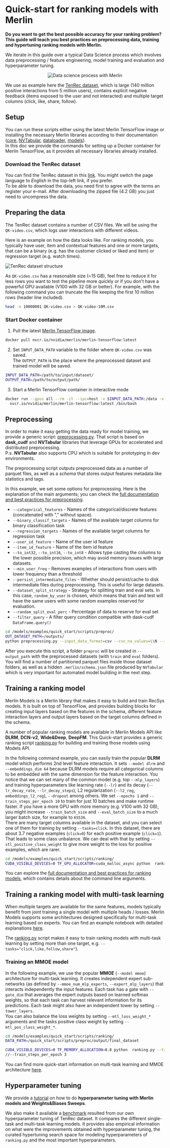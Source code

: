 # Quick-start for ranking models with Merlin
**Do you want to get the best possible accuracy for your ranking problem?**
**This guide will teach you best practices on preprocessing data, training and hypertuning ranking models with Merlin.**

We iterate in this guide over a typical Data Science process which involves data preprocessing / feature engineering, model training and evaluation and hyperparameter tuning.
<center>
<img src="../images/quick_start_process.png" alt="Data science process with Merlin" >
</center>

We use as example here the [TenRec dataset](https://static.qblv.qq.com/qblv/h5/algo-frontend/tenrec_dataset.html), which is large (140 million positive interactions from 5 million users), contains explicit negative feedback (items exposed to the user and not interacted) and multiple target columns (click, like, share, follow).

## Setup
You can run these scripts either using the latest Merlin TensorFlow image or installing the necessary Merlin libraries according to their documentation ([core](https://github.com/NVIDIA-Merlin/core), [NVTabular](https://github.com/NVIDIA-Merlin/NVTabular), [dataloader](https://github.com/NVIDIA-Merlin/dataloader), [models](https://github.com/NVIDIA-Merlin/models/)).  
In this doc we provide the commands for setting up a Docker container for Merlin TensorFlow, as it provides all necessary libraries already installed.

### Download the TenRec dataset
You can find the TenRec dataset in this [link](https://static.qblv.qq.com/qblv/h5/algo-frontend/tenrec_dataset.html). You might switch the page language to *English* in the top-left link, if you prefer.  
To be able to download the data, you need first to agree with the terms an register your e-mail. After downloading the zipped file (4.2 GB) you just need to uncompress the data.


## Preparing the data
The TenRec dataset contains a number of CSV files. We will be using the `QK-video.csv`, which logs user interactions with different videos.   

Here is an example on how the data looks like. For ranking models, you typically have user, item and contextual features and one or more targets, that can be a binary (e.g. has the customer clicked or liked and item) or regression target (e.g. watch times).

![TenRec dataset structure](../images/tenrec_dataset.png)

As `QK-video.csv` has a reasonable size (~15 GB), feel free to reduce it for less rows you want to test the pipeline more quickly or if you don't have a powerful GPU available (V100 with 32 GB or better). For example, with the following command you can truncate the file keeping the first 10 million rows (header line included).

```bash
head -n 10000001 QK-video.csv > QK-video-10M.csv
```

### Start Docker container

1. Pull the latest [Merlin TensorFlow image](https://catalog.ngc.nvidia.com/orgs/nvidia/teams/merlin/containers/merlin-tensorflow).  

```bash
docker pull nvcr.io/nvidia/merlin/merlin-tensorflow:latest 
```

2. Set `INPUT_DATA_PATH` variable to the folder where `QK-video.csv` was saved.  
The `OUTPUT_PATH` is the place where the preprocessed dataset and trained model will be saved.

```bash
INPUT_DATA_PATH=/path/to/input/dataset/
OUTPUT_PATH=/path/to/output/path/
```

3. Start a Merlin TensorFlow container in interactive mode
```bash
docker run --gpus all --rm -it --ipc=host -v $INPUT_DATA_PATH:/data -v $OUTPUT_PATH:/outputs \
  nvcr.io/nvidia/merlin/merlin-tensorflow:latest /bin/bash
```


## Preprocessing

In order to make it easy getting the data ready for model training, we provide a generic script: [preprocessing.py](../scripts/preproc/preprocessing.py). That script is based on **dask_cudf** and **NVTabular** libraries that leverage GPUs for accelerated and distributed preprocessing.  
P.s. **NVTabular** also supports CPU which is suitable for prototyping in dev environments.

The preprocessing script outputs preprocessed data as a number of parquet files, as well as a *schema* that stores output features metadata like statistics and tags.

In this example, we set some options for preprocessing. Here is the explanation of the main arguments; you can check the [full documentation and best practices for preprocessing](../scripts/preproc/README.md).

- `--categorical_features` - Names of the categorical/discrete features (concatenated with "," without space).
- `--binary_classif_targets` - Names of the available target columns for binary classification task
- `--regression_targets` - Names of the available target columns for regression task
- `--user_id_feature` - Name of the user id feature
- `--item_id_feature` - Name of the item id feature
- `--to_int32`, `--to_int16`, `--to_int8` - Allows type casting the columns to the lower possible precision, which may avoid memory issues with large datasets.
- `--min_user_freq` - Removes examples of interactions from users with lower frequency than a threshold
- `--persist_intermediate_files` - Whether should persist/cache to disk intermediate files during preprocessing. This is useful for large datasets.
- `--dataset_split_strategy` - Strategy for splitting train and eval sets. In this case, `random_by_user` is chosen, which means that train and test will have the same users with some random examples reserved for evaluation.
- `--random_split_eval_perc` - Percentage of data to reserve for eval set
- `--filter_query` - A filter query condition compatible with dask-cudf `DataFrame.query()`

```bash
cd /models/examples/quick_start/scripts/preproc/
OUT_DATASET_PATH=/outputs/
python preprocessing.py --input_data_format=csv --csv_na_values=\\N --input_data_path /data/QK-video.csv --filter_query="click==1 or (click==0 and follow==0 and like==0 and share==0)" --output_path=$OUT_DATASET_PATH --categorical_features=user_id,item_id,video_category,gender,age --binary_classif_targets=click,follow,like,share --regression_targets=watching_times --to_int32=user_id,item_id --to_int16=watching_times --to_int8=gender,age,video_category,click,follow,like,share --user_id_feature=user_id --item_id_feature=item_id --min_item_freq=30 --min_user_freq=30 --max_user_freq=150 --num_max_rounds_filtering=5 --dataset_split_strategy=random_by_user --random_split_eval_perc=0.2
```

After you execute this script, a folder `preproc` will be created in `--output_path` with the preprocessed datasets (with `train` and `eval` folders). You will find a number of partitioned parquet files inside those dataset folders, as well as a hidden `.merlin/schema.json` file produced by `NVTabular` which is very important for automated model building in the next step.

## Training a ranking model
Merlin Models is a Merlin library that makes it easy to build and train RecSys models. It is built on top of TensorFlow, and provides building blocks for creating input layers based on the features in the schema, different feature interaction layers and output layers based on the target columns defined in the schema.

A number of popular ranking models are available in Merlin Models API like **DLRM**, **DCN-v2**, **Wide&Deep**, **DeepFM**. This Quick-start provides a generic ranking script [ranking.py](../scripts/ranking/ranking.py) for building and training those models using Models API.

 In the following command example, you can easily train the popular **DLRM** model which performs 2nd level feature interaction. It sets `--model dlrm` and `--embeddings_dim 64` because DLRM models require all categorical columns to be embedded with the same dimension for the feature interaction. You notice that we can set many of the common model (e.g. top `--mlp_layers`) and training hyperparameters like learning rate (`--lr`) and its decay (`--lr_decay_rate`, `--lr_decay_steps`), L2 regularization (`--l2_reg`, `embeddings_l2_reg`), `--dropout` among others.  We set `--epochs 1` and `--train_steps_per_epoch 10` to train for just 10 batches and make runtime faster. If you have a more GPU with more memory (e.g. V100 with 32 GB), you might increase `--train_batch_size` and `--eval_batch_size` to a much larger batch size, for example to `65536`.  
There are many target columns available in the dataset, and you can select one of them for training by setting `--tasks=click`. In this dataset, there are about 3.7 negative examples (`click=0`) for each positive example (`click=1`). That leads to some class unbalance. We can deal with that by setting `--stl_positive_class_weight` to give more weight to the loss for positive examples, which are rarer.


```bash
cd /models/examples/quick_start/scripts/ranking/
CUDA_VISIBLE_DEVICES=0 TF_GPU_ALLOCATOR=cuda_malloc_async python  ranking.py --train_path $OUT_DATASET_PATH/dataset/train --eval_path $OUT_DATASET_PATH/dataset/eval --output_path ./outputs/ --tasks=click --stl_positive_class_weight 3 --model dlrm --embeddings_dim 64 --l2_reg 1e-2 --embeddings_l2_reg 1e-6 --dropout 0.05 --mlp_layers 64,32  --lr 1e-4 --lr_decay_rate 0.99 --lr_decay_steps 100 --train_batch_size 65536 --eval_batch_size 65536 --epochs 1 --train_steps_per_epoch 10 
```
You can explore the [full documentation and best practices for ranking models](../scripts/ranking/README.md), which contains details about the command line arguments.

## Training a ranking model with multi-task learning
When multiple targets are available for the same features, models typically benefit from joint training a single model with multiple heads / losses. Merlin Models supports some architectures designed specifically for multi-task learning based on experts. You can find an example notebook with detailed explanations [here](https://github.com/NVIDIA-Merlin/models/blob/main/examples/usecases/ranking_with_multitask_learning.ipynb).


The [ranking.py](../scripts/ranking/ranking.py) script makes it easy to train ranking models with multi-task learning by setting more than one target, e.g. `--tasks="click,like,follow,share"`). 


### Training an MMOE model
In the following example, we use the popular **MMOE** (`--model mmoe`) architecture for multi-task learning. It creates independent expert sub-networks (as defined by `--mmoe_num_mlp_experts`, `--expert_mlp_layers`) that interacts independently the input features. Each task has a gate with `--gate_dim` that averages the expert outputs based on learned softmax weights, so that each task can harvest relevant information for its predictions. Each task might also have an independent tower by setting `--tower_layers`.  
You can also balance the loss weights by setting `--mtl_loss_weight_*` arguments and the tasks positive class weight by setting `--mtl_pos_class_weight_*`.

```bash
cd /models/examples/quick_start/scripts/ranking/
DATA_PATH=/quick_start/scripts/preproc/output/final_dataset

CUDA_VISIBLE_DEVICES=0 TF_MEMORY_ALLOCATION=0.8 python  ranking.py --train_path $DATA_PATH/train --eval_path $DATA_PATH/eval --output_path ./outputs/ --tasks=click,like,follow,share --model mmoe --mmoe_num_mlp_experts 3 --expert_mlp_layers 128 --gate_dim 32 --use_task_towers=True --tower_layers 64 --embedding_sizes_multiplier 4 --l2_reg 1e-5 --embeddings_l2_reg 1e-6 --dropout 0.05  --lr 1e-4 --lr_decay_rate 0.99 --lr_decay_steps 100 --train_batch_size 65536 --eval_batch_size 65536 --epochs 1 --mtl_pos_class_weight_click=1 --mtl_pos_class_weight_follow=1 --mtl_pos_class_weight_like=1 --mtl_loss_weight_click=4 --mtl_loss_weight_follow=3 --mtl_loss_weight_like=2 --mtl_loss_weight_share=1 
//--train_steps_per_epoch 3  
```

You can find more quick-start information on multi-task learning and MMOE architecture [here](../scripts/ranking/README.md).

## Hyperparameter tuning
We provide a [tutorial](../scripts/ranking/hypertuning/tutorial_with_wb_sweeps.md) on how to do **hyperparameter tuning with Merlin models and Weights&Biases Sweeps**.

We also make it available a [benchmark](../scripts/ranking/hypertuning/README.md) resulted from our own hyperparameter tuning of TenRec dataset. It compares the different single-task and multi-task learning models. It provides also empirical information on what were the improvements obtained with hyperparameter tuning, the curated hypertuning search space for modeling hyperparameters of `ranking.py` and the most important hyperparameters.